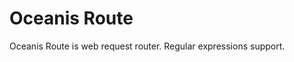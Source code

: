 Oceanis Route
=======================================

Oceanis Route is web request router.
Regular expressions support.


